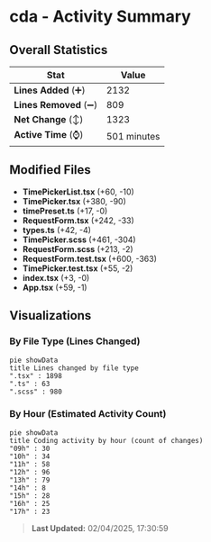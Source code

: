 # cda - Activity Summary 

## Overall Statistics

| Stat                   | Value                                                             |
| ---------------------- | ----------------------------------------------------------------- |
| **Lines Added** (➕)   | 2132                                          |
| **Lines Removed** (➖) | 809                                        |
| **Net Change** (↕)    | 1323                |
| **Active Time** (⌚)   | 501 minutes |


## Modified Files
- **TimePickerList.tsx** (+60, -10)
- **TimePicker.tsx** (+380, -90)
- **timePreset.ts** (+17, -0)
- **RequestForm.tsx** (+242, -33)
- **types.ts** (+42, -4)
- **TimePicker.scss** (+461, -304)
- **RequestForm.scss** (+213, -2)
- **RequestForm.test.tsx** (+600, -363)
- **TimePicker.test.tsx** (+55, -2)
- **index.tsx** (+3, -0)
- **App.tsx** (+59, -1)

## Visualizations

### By File Type (Lines Changed)

```mermaid
pie showData
title Lines changed by file type
".tsx" : 1898
".ts" : 63
".scss" : 980
```

### By Hour (Estimated Activity Count)

```mermaid
pie showData
title Coding activity by hour (count of changes)
"09h" : 30
"10h" : 34
"11h" : 58
"12h" : 96
"13h" : 79
"14h" : 8
"15h" : 28
"16h" : 25
"17h" : 23
```


> **Last Updated:** 02/04/2025, 17:30:59